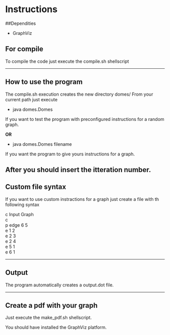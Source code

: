 Instructions
===
##Dependities
* GraphViz
## For compile 

To compile the code just execute the compile.sh shellscript

---
## How to use the program

The compile.sh execution creates the new directory domes/
From your current path just execute 

* java domes.Domes 

If you want to test the program with preconfigured instructions for a random graph. 

**OR**

* java domes.Domes filename

If you want the program to give yours instructions for a graph. 

After you should insert the itteration number.
---
## Custom file syntax

If you want to use custom instractions for a graph just create a file with th following syntax

c Input Graph  
c  
p edge 6 5  
e 1 2  
e 2 3  
e 2 4  
e 5 1  
e 6 1  

---

## Output

The program automatically creates a output.dot file.

---
## Create a pdf with your graph

Just execute the make_pdf.sh shellscript.

You should have installed the GraphViz platform.
